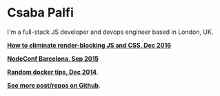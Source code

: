 # Csaba Palfi

I'm a full-stack JS developer and devops engineer based in London, UK.

**[How to eliminate render-blocking JS and CSS, Dec 2016](https://csabapalfi.github.io/eliminate-render-blocking/)**

**[NodeConf Barcelona, Sep 2015 ](http://blog.yld.io/2015/11/23/nodeconf-barcelona-2015/)**

**[Random docker tips, Dec 2014](https://csabapalfi.github.io/random-docker-tips)**.

**[See more post/repos on Github](https://github.com/csabapalfi)**.
